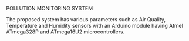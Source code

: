 POLLUTION MONITORING SYSTEM

The proposed system has various parameters such as Air Quality, Temperature and Humidity sensors with an Arduino module having Atmel ATmega328P and ATmega16U2 microcontrollers.
